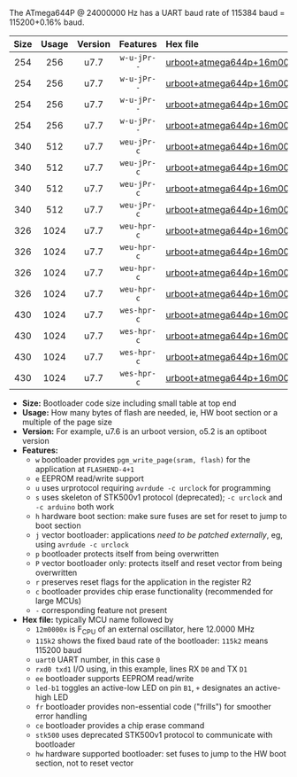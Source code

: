 The ATmega644P @ 24000000 Hz has a UART baud rate of 115384 baud = 115200+0.16% baud.

|Size|Usage|Version|Features|Hex file|
|:-:|:-:|:-:|:-:|:--|
|254|256|u7.7|`w-u-jPr--`|[urboot+atmega644p+16m0000x+++76k8_uart0_rxd0_txd1_led+b0_fr.hex](https://raw.githubusercontent.com/stefanrueger/urboot.hex/main/cores/mightycore/atmega644p/external_oscillator/fcpu+16m0000_Hz/br+++76k8_bps/urboot+atmega644p+16m0000x+++76k8_uart0_rxd0_txd1_led+b0_fr.hex)|
|254|256|u7.7|`w-u-jPr--`|[urboot+atmega644p+16m0000x+++76k8_uart0_rxd0_txd1_led+b7_fr.hex](https://raw.githubusercontent.com/stefanrueger/urboot.hex/main/cores/mightycore/atmega644p/external_oscillator/fcpu+16m0000_Hz/br+++76k8_bps/urboot+atmega644p+16m0000x+++76k8_uart0_rxd0_txd1_led+b7_fr.hex)|
|254|256|u7.7|`w-u-jPr--`|[urboot+atmega644p+16m0000x+++76k8_uart1_rxd2_txd3_led+b0_fr.hex](https://raw.githubusercontent.com/stefanrueger/urboot.hex/main/cores/mightycore/atmega644p/external_oscillator/fcpu+16m0000_Hz/br+++76k8_bps/urboot+atmega644p+16m0000x+++76k8_uart1_rxd2_txd3_led+b0_fr.hex)|
|254|256|u7.7|`w-u-jPr--`|[urboot+atmega644p+16m0000x+++76k8_uart1_rxd2_txd3_led+b7_fr.hex](https://raw.githubusercontent.com/stefanrueger/urboot.hex/main/cores/mightycore/atmega644p/external_oscillator/fcpu+16m0000_Hz/br+++76k8_bps/urboot+atmega644p+16m0000x+++76k8_uart1_rxd2_txd3_led+b7_fr.hex)|
|340|512|u7.7|`weu-jPr-c`|[urboot+atmega644p+16m0000x+++76k8_uart0_rxd0_txd1_ee_led+b0_fr_ce.hex](https://raw.githubusercontent.com/stefanrueger/urboot.hex/main/cores/mightycore/atmega644p/external_oscillator/fcpu+16m0000_Hz/br+++76k8_bps/urboot+atmega644p+16m0000x+++76k8_uart0_rxd0_txd1_ee_led+b0_fr_ce.hex)|
|340|512|u7.7|`weu-jPr-c`|[urboot+atmega644p+16m0000x+++76k8_uart0_rxd0_txd1_ee_led+b7_fr_ce.hex](https://raw.githubusercontent.com/stefanrueger/urboot.hex/main/cores/mightycore/atmega644p/external_oscillator/fcpu+16m0000_Hz/br+++76k8_bps/urboot+atmega644p+16m0000x+++76k8_uart0_rxd0_txd1_ee_led+b7_fr_ce.hex)|
|340|512|u7.7|`weu-jPr-c`|[urboot+atmega644p+16m0000x+++76k8_uart1_rxd2_txd3_ee_led+b0_fr_ce.hex](https://raw.githubusercontent.com/stefanrueger/urboot.hex/main/cores/mightycore/atmega644p/external_oscillator/fcpu+16m0000_Hz/br+++76k8_bps/urboot+atmega644p+16m0000x+++76k8_uart1_rxd2_txd3_ee_led+b0_fr_ce.hex)|
|340|512|u7.7|`weu-jPr-c`|[urboot+atmega644p+16m0000x+++76k8_uart1_rxd2_txd3_ee_led+b7_fr_ce.hex](https://raw.githubusercontent.com/stefanrueger/urboot.hex/main/cores/mightycore/atmega644p/external_oscillator/fcpu+16m0000_Hz/br+++76k8_bps/urboot+atmega644p+16m0000x+++76k8_uart1_rxd2_txd3_ee_led+b7_fr_ce.hex)|
|326|1024|u7.7|`weu-hpr-c`|[urboot+atmega644p+16m0000x+++76k8_uart0_rxd0_txd1_ee_led+b0_fr_ce_hw.hex](https://raw.githubusercontent.com/stefanrueger/urboot.hex/main/cores/mightycore/atmega644p/external_oscillator/fcpu+16m0000_Hz/br+++76k8_bps/urboot+atmega644p+16m0000x+++76k8_uart0_rxd0_txd1_ee_led+b0_fr_ce_hw.hex)|
|326|1024|u7.7|`weu-hpr-c`|[urboot+atmega644p+16m0000x+++76k8_uart0_rxd0_txd1_ee_led+b7_fr_ce_hw.hex](https://raw.githubusercontent.com/stefanrueger/urboot.hex/main/cores/mightycore/atmega644p/external_oscillator/fcpu+16m0000_Hz/br+++76k8_bps/urboot+atmega644p+16m0000x+++76k8_uart0_rxd0_txd1_ee_led+b7_fr_ce_hw.hex)|
|326|1024|u7.7|`weu-hpr-c`|[urboot+atmega644p+16m0000x+++76k8_uart1_rxd2_txd3_ee_led+b0_fr_ce_hw.hex](https://raw.githubusercontent.com/stefanrueger/urboot.hex/main/cores/mightycore/atmega644p/external_oscillator/fcpu+16m0000_Hz/br+++76k8_bps/urboot+atmega644p+16m0000x+++76k8_uart1_rxd2_txd3_ee_led+b0_fr_ce_hw.hex)|
|326|1024|u7.7|`weu-hpr-c`|[urboot+atmega644p+16m0000x+++76k8_uart1_rxd2_txd3_ee_led+b7_fr_ce_hw.hex](https://raw.githubusercontent.com/stefanrueger/urboot.hex/main/cores/mightycore/atmega644p/external_oscillator/fcpu+16m0000_Hz/br+++76k8_bps/urboot+atmega644p+16m0000x+++76k8_uart1_rxd2_txd3_ee_led+b7_fr_ce_hw.hex)|
|430|1024|u7.7|`wes-hpr-c`|[urboot+atmega644p+16m0000x+++76k8_uart0_rxd0_txd1_ee_led+b0_fr_ce_stk500_hw.hex](https://raw.githubusercontent.com/stefanrueger/urboot.hex/main/cores/mightycore/atmega644p/external_oscillator/fcpu+16m0000_Hz/br+++76k8_bps/urboot+atmega644p+16m0000x+++76k8_uart0_rxd0_txd1_ee_led+b0_fr_ce_stk500_hw.hex)|
|430|1024|u7.7|`wes-hpr-c`|[urboot+atmega644p+16m0000x+++76k8_uart0_rxd0_txd1_ee_led+b7_fr_ce_stk500_hw.hex](https://raw.githubusercontent.com/stefanrueger/urboot.hex/main/cores/mightycore/atmega644p/external_oscillator/fcpu+16m0000_Hz/br+++76k8_bps/urboot+atmega644p+16m0000x+++76k8_uart0_rxd0_txd1_ee_led+b7_fr_ce_stk500_hw.hex)|
|430|1024|u7.7|`wes-hpr-c`|[urboot+atmega644p+16m0000x+++76k8_uart1_rxd2_txd3_ee_led+b0_fr_ce_stk500_hw.hex](https://raw.githubusercontent.com/stefanrueger/urboot.hex/main/cores/mightycore/atmega644p/external_oscillator/fcpu+16m0000_Hz/br+++76k8_bps/urboot+atmega644p+16m0000x+++76k8_uart1_rxd2_txd3_ee_led+b0_fr_ce_stk500_hw.hex)|
|430|1024|u7.7|`wes-hpr-c`|[urboot+atmega644p+16m0000x+++76k8_uart1_rxd2_txd3_ee_led+b7_fr_ce_stk500_hw.hex](https://raw.githubusercontent.com/stefanrueger/urboot.hex/main/cores/mightycore/atmega644p/external_oscillator/fcpu+16m0000_Hz/br+++76k8_bps/urboot+atmega644p+16m0000x+++76k8_uart1_rxd2_txd3_ee_led+b7_fr_ce_stk500_hw.hex)|

- **Size:** Bootloader code size including small table at top end
- **Usage:** How many bytes of flash are needed, ie, HW boot section or a multiple of the page size
- **Version:** For example, u7.6 is an urboot version, o5.2 is an optiboot version
- **Features:**
  + `w` bootloader provides `pgm_write_page(sram, flash)` for the application at `FLASHEND-4+1`
  + `e` EEPROM read/write support
  + `u` uses urprotocol requiring `avrdude -c urclock` for programming
  + `s` uses skeleton of STK500v1 protocol (deprecated); `-c urclock` and `-c arduino` both work
  + `h` hardware boot section: make sure fuses are set for reset to jump to boot section
  + `j` vector bootloader: applications *need to be patched externally*, eg, using `avrdude -c urclock`
  + `p` bootloader protects itself from being overwritten
  + `P` vector bootloader only: protects itself and reset vector from being overwritten
  + `r` preserves reset flags for the application in the register R2
  + `c` bootloader provides chip erase functionality (recommended for large MCUs)
  + `-` corresponding feature not present
- **Hex file:** typically MCU name followed by
  + `12m0000x` is F<sub>CPU</sub> of an external oscillator, here 12.0000 MHz
  + `115k2` shows the fixed baud rate of the bootloader: `115k2` means 115200 baud
  + `uart0` UART number, in this case `0`
  + `rxd0 txd1` I/O using, in this example, lines RX `D0` and TX `D1`
  + `ee` bootloader supports EEPROM read/write
  + `led-b1` toggles an active-low LED on pin `B1`, `+` designates an active-high LED
  + `fr` bootloader provides non-essential code ("frills") for smoother error handling
  + `ce` bootloader provides a chip erase command
  + `stk500` uses deprecated STK500v1 protocol to communicate with bootloader
  + `hw` hardware supported bootloader: set fuses to jump to the HW boot section, not to reset vector
